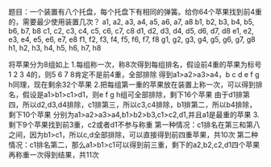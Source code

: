 题目：一个装置有八个托盘，每个托盘下有相同的弹簧。给你64个苹果找到前4重的，需要最少使用装置几次？
a1, a2, a3, a4, a5, a6, a7, a8
b1, b2, b3, b4, b5, b6, b7, b8
c1, c2, c3, c4, c5, c6, c7, c8
d1, d2, d3, d4, d5, d6, d7, d8
e1, e2, e3, e4, e5, e6, e7, e8
f1, f2, f3, f4, f5, f6, f7, f8
g1, g2, g3, g4, g5, g6, g7, g8
h1, h2, h3, h4, h5, h6, h7, h8

将苹果分为8组如上
1.每组称一次，称8次得到每组排名，假设前4重的苹果为标号1 2 3 4的，则5 6 7 8肯定不是前4重，全部排除
得到a1>a2>a3>a4，b c d e f g h同理，现在剩余32个苹果
2.把每组第一重的苹果放在装置上称一次，可以得到排名，假设是a1>b1>c1>d1，则e f g h组可全部排除，剩下16个苹果
由于d1排第四，所以d2,d3,d4排除，c1排第三，所以c3,c4排除，b1排第二，所以b4排除，剩下10个苹果
分别为a1>a2>a3>a4,b1>b2>b3,c1>c2,d1,并且a1是最重的苹果
3.剩下9个苹果找到前3重，c2或者d1不参与称重
第一种情况：c1排名在第三和第八之间，因为b1>c1，所以c,d全部排除，可以直接得到前四重苹果，共10次
第二种情况：c1排名第二，那么a1>b1>c1可以得到前三重，剩下的a2,b2,c2,d1四个苹果再称重一次得到结果，共11次
